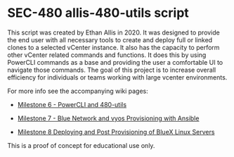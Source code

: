 # SEC-480 allis-480-utils script

This script was created by Ethan Allis in 2020. It was designed to provide the end user with all necessary tools to create and deploy full or linked clones to a selected vCenter instance. It also has the capacity to perform other vCenter related commands and functions. It does this by using PowerCLI commands as a base and providing the user a comfortable UI to navigate those commands. The goal of this project is to increase overall efficiency for individuals or teams working with large vcenter environments.

For more info see the accompanying wiki pages:
* [Milestone 6 - PowerCLI and 480-utils ](https://github.com/ethanallis/FA21-SYS-480-01/wiki/Milestone-6-PowerCLI-and-480-utils)

* [Milestone 7 - Blue Network and vyos Provisioning with Ansible ](https://github.com/ethanallis/FA21-SYS-480-01/wiki/Milestone-7-Blue-Network-and-VYOS-Provisioning-with-Ansible)

* [Milestone 8 Deploying and Post Provisioning of BlueX Linux Servers](https://github.com/ethanallis/FA21-SYS-480-01/wiki/Milestone-8-Deploying-and-Post-Provisioning-of-BlueX-Linux-Servers)

This is a proof of concept for educational use only.
